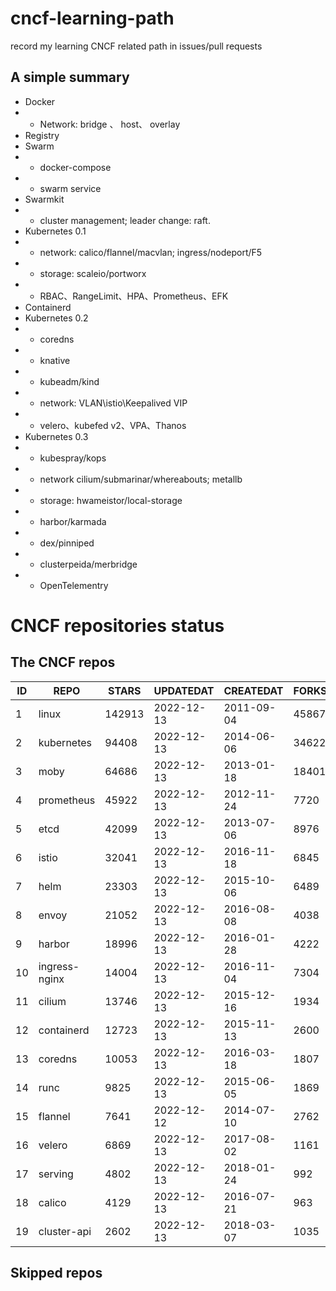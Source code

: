 # cncf-learning-path
record my learning CNCF related path in issues/pull requests

## A simple summary
- Docker
- - Network: bridge 、 host、 overlay
- Registry
- Swarm
- - docker-compose
- - swarm service
- Swarmkit
- - cluster management; leader change: raft.
- Kubernetes 0.1
- - network: calico/flannel/macvlan; ingress/nodeport/F5
- - storage: scaleio/portworx
- - RBAC、RangeLimit、HPA、Prometheus、EFK
- Containerd
- Kubernetes 0.2
- - coredns
- - knative
- - kubeadm/kind
- - network: VLAN\istio\Keepalived VIP
- - velero、kubefed v2、VPA、Thanos
- Kubernetes 0.3
- - kubespray/kops
- - network cilium/submarinar/whereabouts; metallb
- - storage: hwameistor/local-storage
- - harbor/karmada
- - dex/pinniped
- - clusterpeida/merbridge
- - OpenTelementry

# CNCF repositories status
<!--START_SECTION:github_repos-->
## The CNCF repos
| ID |     REPO      | STARS  | UPDATEDAT  | CREATEDAT  | FORKSCOUNT |
|----|---------------|--------|------------|------------|------------|
|  1 | linux         | 142913 | 2022-12-13 | 2011-09-04 |      45867 |
|  2 | kubernetes    |  94408 | 2022-12-13 | 2014-06-06 |      34622 |
|  3 | moby          |  64686 | 2022-12-13 | 2013-01-18 |      18401 |
|  4 | prometheus    |  45922 | 2022-12-13 | 2012-11-24 |       7720 |
|  5 | etcd          |  42099 | 2022-12-13 | 2013-07-06 |       8976 |
|  6 | istio         |  32041 | 2022-12-13 | 2016-11-18 |       6845 |
|  7 | helm          |  23303 | 2022-12-13 | 2015-10-06 |       6489 |
|  8 | envoy         |  21052 | 2022-12-13 | 2016-08-08 |       4038 |
|  9 | harbor        |  18996 | 2022-12-13 | 2016-01-28 |       4222 |
| 10 | ingress-nginx |  14004 | 2022-12-13 | 2016-11-04 |       7304 |
| 11 | cilium        |  13746 | 2022-12-13 | 2015-12-16 |       1934 |
| 12 | containerd    |  12723 | 2022-12-13 | 2015-11-13 |       2600 |
| 13 | coredns       |  10053 | 2022-12-13 | 2016-03-18 |       1807 |
| 14 | runc          |   9825 | 2022-12-13 | 2015-06-05 |       1869 |
| 15 | flannel       |   7641 | 2022-12-12 | 2014-07-10 |       2762 |
| 16 | velero        |   6869 | 2022-12-13 | 2017-08-02 |       1161 |
| 17 | serving       |   4802 | 2022-12-13 | 2018-01-24 |        992 |
| 18 | calico        |   4129 | 2022-12-13 | 2016-07-21 |        963 |
| 19 | cluster-api   |   2602 | 2022-12-13 | 2018-03-07 |       1035 |



## Skipped repos
<!--END_SECTION:github_repos-->
